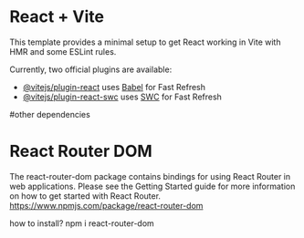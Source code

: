 # React + Vite

This template provides a minimal setup to get React working in Vite with HMR and some ESLint rules.

Currently, two official plugins are available:

- [@vitejs/plugin-react](https://github.com/vitejs/vite-plugin-react/blob/main/packages/plugin-react/README.md) uses [Babel](https://babeljs.io/) for Fast Refresh
- [@vitejs/plugin-react-swc](https://github.com/vitejs/vite-plugin-react-swc) uses [SWC](https://swc.rs/) for Fast Refresh


#other dependencies

# React Router DOM

The react-router-dom package contains bindings for using React Router in web applications. 
Please see the Getting Started guide for more information on how to get started with React Router.
https://www.npmjs.com/package/react-router-dom

how to install?
npm i react-router-dom
